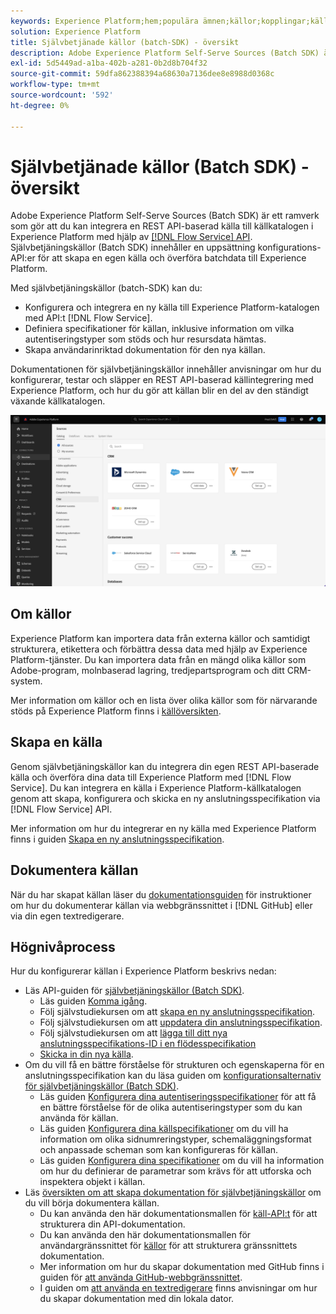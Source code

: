 ```yaml
---
keywords: Experience Platform;hem;populära ämnen;källor;kopplingar;källkopplingar;källor sdk;sdk;SDK
solution: Experience Platform
title: Självbetjänade källor (batch-SDK) - översikt
description: Adobe Experience Platform Self-Serve Sources (Batch SDK) är en uppsättning konfigurations-API:er som gör att du kan integrera en REST API-baserad källa med API:t för Flow Service för att överföra data till Experience Platform.
exl-id: 5d5449ad-a1ba-402b-a281-0b2d8b704f32
source-git-commit: 59dfa862388394a68630a7136dee8e8988d0368c
workflow-type: tm+mt
source-wordcount: '592'
ht-degree: 0%

---
```


# Självbetjänade källor (Batch SDK) - översikt

Adobe Experience Platform Self-Serve Sources (Batch SDK) är ett ramverk som gör att du kan integrera en REST API-baserad källa till källkatalogen i Experience Platform med hjälp av [[!DNL Flow Service] API](https://www.adobe.io/experience-platform-apis/references/flow-service/). Självbetjäningskällor (Batch SDK) innehåller en uppsättning konfigurations-API:er för att skapa en egen källa och överföra batchdata till Experience Platform.

Med självbetjäningskällor (batch-SDK) kan du:

* Konfigurera och integrera en ny källa till Experience Platform-katalogen med API:t [!DNL Flow Service].
* Definiera specifikationer för källan, inklusive information om vilka autentiseringstyper som stöds och hur resursdata hämtas.
* Skapa användarinriktad dokumentation för den nya källan.

Dokumentationen för självbetjäningskällor innehåller anvisningar om hur du konfigurerar, testar och släpper en REST API-baserad källintegrering med Experience Platform, och hur du gör att källan blir en del av den ständigt växande källkatalogen.

![katalog](./assets/catalog.png)

## Om källor

Experience Platform kan importera data från externa källor och samtidigt strukturera, etikettera och förbättra dessa data med hjälp av Experience Platform-tjänster. Du kan importera data från en mängd olika källor som Adobe-program, molnbaserad lagring, tredjepartsprogram och ditt CRM-system.

Mer information om källor och en lista över olika källor som för närvarande stöds på Experience Platform finns i [källöversikten](../home.md).

## Skapa en källa

Genom självbetjäningskällor kan du integrera din egen REST API-baserade källa och överföra dina data till Experience Platform med [!DNL Flow Service]. Du kan integrera en källa i Experience Platform-källkatalogen genom att skapa, konfigurera och skicka en ny anslutningsspecifikation via [!DNL Flow Service] API.

Mer information om hur du integrerar en ny källa med Experience Platform finns i guiden [Skapa en ny anslutningsspecifikation](./api/api-overview.md).

## Dokumentera källan

När du har skapat källan läser du [dokumentationsguiden](./documentation/doc-overview.md) för instruktioner om hur du dokumenterar källan via webbgränssnittet i [!DNL GitHub] eller via din egen textredigerare.

## Högnivåprocess

Hur du konfigurerar källan i Experience Platform beskrivs nedan:

* Läs API-guiden för [självbetjäningskällor (Batch SDK)](./api/api-overview.md).
   * Läs guiden [Komma igång](./api/getting-started.md).
   * Följ självstudiekursen om att [skapa en ny anslutningsspecifikation](./api/create.md).
   * Följ självstudiekursen om att [uppdatera din anslutningsspecifikation](./api/update-connection-specs.md).
   * Följ självstudiekursen om att [lägga till ditt nya anslutningsspecifikations-ID i en flödesspecifikation](./api/update-flow-specs.md)
   * [Skicka in din nya källa](./api/submit.md).
* Om du vill få en bättre förståelse för strukturen och egenskaperna för en anslutningsspecifikation kan du läsa guiden om [konfigurationsalternativ för självbetjäningskällor (Batch SDK)](./config/config.md).
   * Läs guiden [Konfigurera dina autentiseringsspecifikationer](./config/authspec.md) för att få en bättre förståelse för de olika autentiseringstyper som du kan använda för källan.
   * Läs guiden [Konfigurera dina källspecifikationer](./config/sourcespec.md) om du vill ha information om olika sidnumreringstyper, schemaläggningsformat och anpassade scheman som kan konfigureras för källan.
   * Läs guiden [Konfigurera dina specifikationer](./config/explorespec.md) om du vill ha information om hur du definierar de parametrar som krävs för att utforska och inspektera objekt i källan.
* Läs [översikten om att skapa dokumentation för självbetjäningskällor](./documentation/doc-overview.md) om du vill börja dokumentera källan.
   * Du kan använda den här dokumentationsmallen för [käll-API:t](./documentation/template.md) för att strukturera din API-dokumentation.
   * Du kan använda den här dokumentationsmallen för användargränssnittet för [källor](./documentation/ui-template.md) för att strukturera gränssnittets dokumentation.
   * Mer information om hur du skapar dokumentation med GitHub finns i guiden för [att använda GitHub-webbgränssnittet](./documentation/github.md).
   * I guiden om [att använda en textredigerare](./documentation/text-editor.md) finns anvisningar om hur du skapar dokumentation med din lokala dator.
